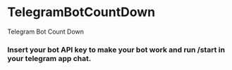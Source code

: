 # TelegramBotCountDown
Telegram Bot Count Down
### Insert your bot API key to make your bot work and run /start in your telegram app chat.

